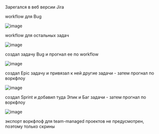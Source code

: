 
Зарегался в веб версии Jira    

workflow для Bug    

![image](https://github.com/user-attachments/assets/c7e0836f-b1ae-421a-a38e-1c8f044d19ce)

workflow для остальных задач    

![image](https://github.com/user-attachments/assets/e94148c2-9324-4539-a56b-67e38f5abc76)

создал задачу Bug и прогнал ее по workflow

![image](https://github.com/user-attachments/assets/5f565644-0d2c-4171-8006-d13c8e047892)

создал Epic задачу и привязал к ней другие задачи - затем прогнал по воркфлоу        

![image](https://github.com/user-attachments/assets/c128ffe0-0263-4b53-89d7-348683082400)

создал Sprint и добавил туда Эпик и Баг задачи - затем прогнал по воркфлоу    

![image](https://github.com/user-attachments/assets/af63e21a-50a9-4522-b98c-686787166ab5)

экспорт воркфлоф для team-managed проектов не предусмотрен, поэтому только скрины

